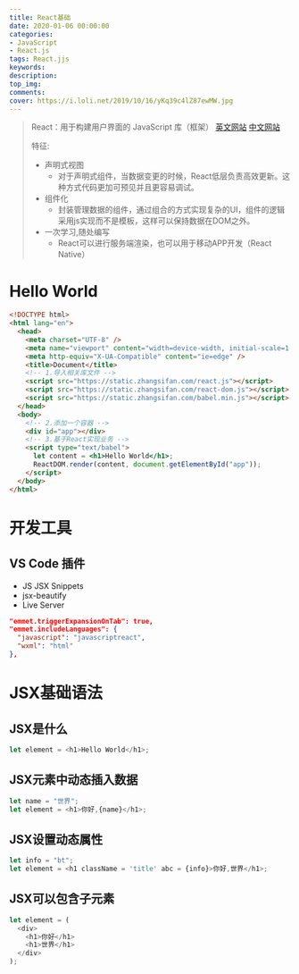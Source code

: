 ```yaml
---
title: React基础
date: 2020-01-06 00:00:00
categories: 
- JavaScript
- React.js
tags: React.jjs
keywords: 
description: 
top_img: 
comments: 
cover: https://i.loli.net/2019/10/16/yKq39c4lZ87ewMW.jpg
---
```


> React：用于构建用户界面的 JavaScript 库（框架）
> [英文网站](https://reactjs.org/)
> [中文网站](https://react.docschina.org/)
>
> 特征:
>
> - 声明式视图
>   - 对于声明式组件，当数据变更的时候，React低层负责高效更新。这种方式代码更加可预见并且更容易调试。
> - 组件化
>   - 封装管理数据的组件，通过组合的方式实现复杂的UI，组件的逻辑采用js实现而不是模板，这样可以保持数据在DOM之外。
> - 一次学习,随处编写
>   - React可以进行服务端渲染，也可以用于移动APP开发（React Native）

# Hello World

```html
<!DOCTYPE html>
<html lang="en">
  <head>
    <meta charset="UTF-8" />
    <meta name="viewport" content="width=device-width, initial-scale=1.0" />
    <meta http-equiv="X-UA-Compatible" content="ie=edge" />
    <title>Document</title>
    <!-- 1.导入相关库文件 -->
    <script src="https://static.zhangsifan.com/react.js"></script>
    <script src="https://static.zhangsifan.com/react-dom.js"></script>
    <script src="https://static.zhangsifan.com/babel.min.js"></script>
  </head>
  <body>
    <!-- 2.添加一个容器 -->
    <div id="app"></div>
    <!-- 3.基于React实现业务 -->
    <script type="text/babel">
      let content = <h1>Hello World</h1>;
      ReactDOM.render(content, document.getElementById("app"));
    </script>
  </body>
</html>
```

# 开发工具

## VS Code 插件

- JS JSX Snippets
- jsx-beautify
- Live Server
```json
"emmet.triggerExpansionOnTab": true,
"emmet.includeLanguages": {
  "javascript": "javascriptreact",
  "wxml": "html"
},
```

# JSX基础语法

## JSX是什么

```js
let element = <h1>Hello World</h1>;
```

## JSX元素中动态插入数据

```js
let name = "世界";
let element = <h1>你好,{name}</h1>;
```

## JSX设置动态属性

```js
let info = "bt";
let element = <h1 className = 'title' abc = {info}>你好,世界</h1>;
```

## JSX可以包含子元素

```js
let element = (
  <div>
    <h1>你好</h1>
    <h1>世界</h1>
  </div>
);
```

